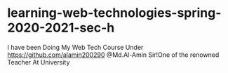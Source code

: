 # learning-web-technologies-spring-2020-2021-sec-h
I have been Doing My Web Tech Course Under https://github.com/alamin200290 @Md.Al-Amin Sir!One of the renowned Teacher At University
